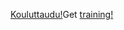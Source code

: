 <span data-ttu-id="8cc1d-101">[Kouluttaudu!](https://docs.microsoft.com/en-us/dynamics365/get-started/training/)</span><span class="sxs-lookup"><span data-stu-id="8cc1d-101">Get [training!](https://docs.microsoft.com/en-us/dynamics365/get-started/training/)</span></span>
